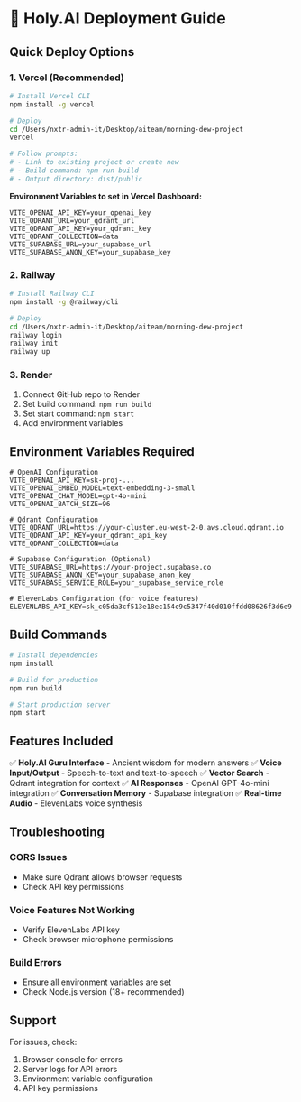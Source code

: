 # 🚀 Holy.AI Deployment Guide

## Quick Deploy Options

### 1. Vercel (Recommended)

```bash
# Install Vercel CLI
npm install -g vercel

# Deploy
cd /Users/nxtr-admin-it/Desktop/aiteam/morning-dew-project
vercel

# Follow prompts:
# - Link to existing project or create new
# - Build command: npm run build
# - Output directory: dist/public
```

**Environment Variables to set in Vercel Dashboard:**
```
VITE_OPENAI_API_KEY=your_openai_key
VITE_QDRANT_URL=your_qdrant_url
VITE_QDRANT_API_KEY=your_qdrant_key
VITE_QDRANT_COLLECTION=data
VITE_SUPABASE_URL=your_supabase_url
VITE_SUPABASE_ANON_KEY=your_supabase_key
```

### 2. Railway

```bash
# Install Railway CLI
npm install -g @railway/cli

# Deploy
cd /Users/nxtr-admin-it/Desktop/aiteam/morning-dew-project
railway login
railway init
railway up
```

### 3. Render

1. Connect GitHub repo to Render
2. Set build command: `npm run build`
3. Set start command: `npm start`
4. Add environment variables

## Environment Variables Required

```env
# OpenAI Configuration
VITE_OPENAI_API_KEY=sk-proj-...
VITE_OPENAI_EMBED_MODEL=text-embedding-3-small
VITE_OPENAI_CHAT_MODEL=gpt-4o-mini
VITE_OPENAI_BATCH_SIZE=96

# Qdrant Configuration
VITE_QDRANT_URL=https://your-cluster.eu-west-2-0.aws.cloud.qdrant.io
VITE_QDRANT_API_KEY=your_qdrant_api_key
VITE_QDRANT_COLLECTION=data

# Supabase Configuration (Optional)
VITE_SUPABASE_URL=https://your-project.supabase.co
VITE_SUPABASE_ANON_KEY=your_supabase_anon_key
VITE_SUPABASE_SERVICE_ROLE=your_supabase_service_role

# ElevenLabs Configuration (for voice features)
ELEVENLABS_API_KEY=sk_c05da3cf513e18ec154c9c5347f40d010ffdd08626f3d6e9
```

## Build Commands

```bash
# Install dependencies
npm install

# Build for production
npm run build

# Start production server
npm start
```

## Features Included

✅ **Holy.AI Guru Interface** - Ancient wisdom for modern answers
✅ **Voice Input/Output** - Speech-to-text and text-to-speech
✅ **Vector Search** - Qdrant integration for context
✅ **AI Responses** - OpenAI GPT-4o-mini integration
✅ **Conversation Memory** - Supabase integration
✅ **Real-time Audio** - ElevenLabs voice synthesis

## Troubleshooting

### CORS Issues
- Make sure Qdrant allows browser requests
- Check API key permissions

### Voice Features Not Working
- Verify ElevenLabs API key
- Check browser microphone permissions

### Build Errors
- Ensure all environment variables are set
- Check Node.js version (18+ recommended)

## Support

For issues, check:
1. Browser console for errors
2. Server logs for API errors
3. Environment variable configuration
4. API key permissions
